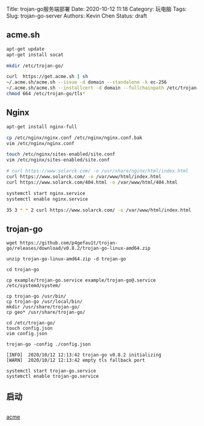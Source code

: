 Title: trojan-go服务端部署
Date: 2020-10-12 11:18
Category: 玩电脑
Tags:
Slug: trojan-go-server
Authors: Kevin Chen
Status: draft



## acme.sh

```bash
apt-get update
apt-get install socat

mkdir /etc/trojan-go/

curl  https://get.acme.sh | sh
~/.acme.sh/acme.sh --issue -d domain --standalone -k ec-256
~/.acme.sh/acme.sh --installcert -d domain --fullchainpath /etc/trojan-go/tls.crt --keypath /etc/trojan-go/tls.key --ecc
chmod 664 /etc/trojan-go/tls*
```



## Nginx

```bash
apt-get install nginx-full
```



```bash
cp /etc/nginx/nginx.conf /etc/nginx/nginx.conf.bak
vim /etc/nginx/nginx.conf

touch /etc/nginx/sites-enabled/site.conf
vim /etc/nginx/sites-enabled/site.conf

# curl https://www.solarck.com/ -o /usr/share/nginx/html/index.html
curl https://www.solarck.com/ -o /var/www/html/index.html
curl https://www.solarck.com/404.html -o /var/www/html/404.html

systemctl start nginx.service
systemctl enable nginx.service

35 3 * * 2 curl https://www.solarck.com/ -o /var/www/html/index.html
```



## trojan-go

```
wget https://github.com/p4gefau1t/trojan-go/releases/download/v0.8.2/trojan-go-linux-amd64.zip

unzip trojan-go-linux-amd64.zip -d trojan-go

cd trojan-go

cp example/trojan-go.service example/trojan-go@.service /etc/systemd/system/

cp trojan-go /usr/bin/
cp trojan-go /usr/local/bin/
mkdir /usr/share/trojan-go/
cp geo* /usr/share/trojan-go/

cd /etc/trojan-go/
touch config.json
vim config.json
```

```
trojan-go -config ./config.json

[INFO]  2020/10/12 12:13:42 trojan-go v0.8.2 initializing
[WARN]  2020/10/12 12:13:42 empty tls fallback port

systemctl start trojan-go.service 
systemctl enable trojan-go.service 
```





## 启动

```

```



[acme](https://www.solarck.com/v2ray-quick-config.html)